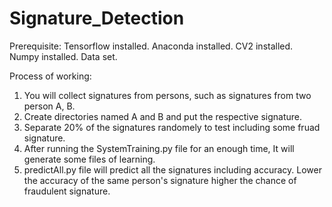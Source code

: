 # Signature_Detection

Prerequisite: 
Tensorflow installed.
Anaconda installed.
CV2 installed.
Numpy installed.
Data set.

Process of working:
1. You will collect signatures from persons, such as signatures from two person A, B.
2. Create directories named A and B and put the respective signature.
3. Separate 20% of the signatures randomely to test including some fruad signature.
4. After running the SystemTraining.py file for an enough time, It will generate some files of learning.
5. predictAll.py file will predict all the signatures including accuracy. Lower the accuracy of the same person's signature higher the chance of fraudulent signature.
